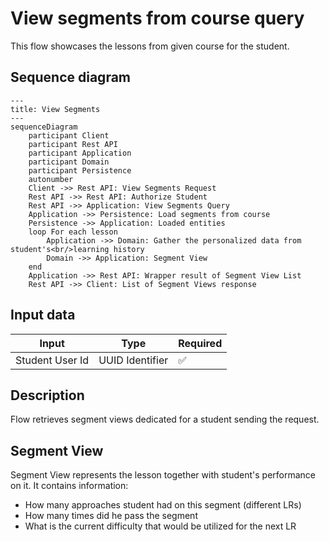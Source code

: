 # View segments from course query

This flow showcases the lessons from given course for the student.

## Sequence diagram

```mermaid
---
title: View Segments
---
sequenceDiagram
    participant Client
    participant Rest API
    participant Application
    participant Domain
    participant Persistence
    autonumber
    Client ->> Rest API: View Segments Request
    Rest API ->> Rest API: Authorize Student
    Rest API ->> Application: View Segments Query
    Application ->> Persistence: Load segments from course
    Persistence ->> Application: Loaded entities
    loop For each lesson
        Application ->> Domain: Gather the personalized data from student's<br/>learning history
        Domain ->> Application: Segment View
    end
    Application ->> Rest API: Wrapper result of Segment View List
    Rest API ->> Client: List of Segment Views response
```

## Input data

| Input           | Type            | Required |
|-----------------|-----------------|----------|
| Student User Id | UUID Identifier | ✅        |

## Description

Flow retrieves segment views dedicated for a student sending the request.

## Segment View

Segment View represents the lesson together with student's performance on it. It contains information:

- How many approaches student had on this segment (different LRs)
- How many times did he pass the segment
- What is the current difficulty that would be utilized for the next LR